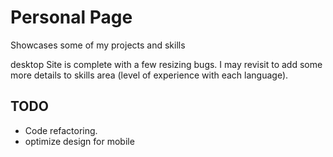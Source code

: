 # Personal Page

Showcases some of my projects and skills

desktop Site is complete with a few resizing bugs.
I may revisit to add some more details to skills area (level of experience with each language).

## TODO

- Code refactoring.
- optimize design for mobile
